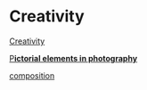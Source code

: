 # Creativity

[Creativity](Creativity%20b73f7d02ce884d91b89d118780644253/Creativity%20435c1a9f8a914af8a2ad6ff1ed5c6f68.md)

[P**ictorial elements in photography** ](Creativity%20b73f7d02ce884d91b89d118780644253/Pictorial%20elements%20in%20photography%205a70ec25357c4c6b87fbbdfa32efbc95.md)

[composition ](Creativity%20b73f7d02ce884d91b89d118780644253/composition%201a511ec0b8a44f76ad24ccf31e63b24f.md)